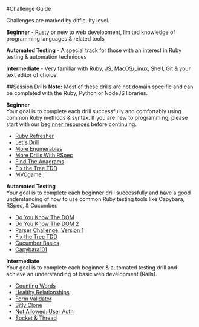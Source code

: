 #Challenge Guide

Challenges are marked by difficulty level. 

__Beginner__ - Rusty or new to web development, limited knowledge of programming languages & related tools

__Automated Testing__ - A special track for those with an interest in Ruby testing & automation techniques

__Intermediate__ - Very familiar with Ruby, JS, MacOS/Linux, Shell, Git & your text editor of choice.

##Session Drills
__Note:__ Most of these drills are not domain specific and can be completed with the Ruby, Python or NodeJS libraries.

__Beginner__  
Your goal is to complete each drill successfully and comfortably using common Ruby methods & syntax. If you are new to programming, please start with our [beginner resources](https://github.com/columbustutoringgroup/Welcome/blob/master/BeginnerResources.md) before continuing.  
 - [Ruby Refresher](https://github.com/paircolumbus/RubyRefresher)  
 - [Let's Drill](https://github.com/columbustutoringgroup/LetsDrill)
 - [More Enumerables](https://github.com/columbustutoringgroup/MoreEnumerables)
 - [More Drills With RSpec](https://github.com/columbustutoringgroup/MoreDrillsWithRSpec)
 - [Find The Anagrams](https://github.com/columbustutoringgroup/FindTheAnagrams)
 - [Fix the Tree TDD](https://github.com/columbustutoringgroup/FixTheTreeTDD)
 - [MVCgame](https://github.com/columbustutoringgroup/MVCgame)
 
__Automated Testing__  
Your goal is to complete each beginner drill successfully and have a good understanding of how to use common Ruby testing tools like Capybara, RSpec, & Cucumber.  
 - [Do You Know The DOM](https://github.com/columbustutoringgroup/DoYouKnowTheDOM)
 - [Do You Know The DOM 2](https://github.com/columbustutoringgroup/DoYouKnowTheDom2)  
 - [Parser Challenge: Version 1](https://github.com/columbustutoringgroup/ParserChallenge1)
 - [Fix the Tree TDD](https://github.com/columbustutoringgroup/FixTheTreeTDD)
 - [Cucumber Basics](https://github.com/columbustutoringgroup/CucumberBasics)
 - [Capybara101](https://github.com/columbustutoringgroup/Capybara101)

__Intermediate__  
Your goal is to complete each beginner & automated testing drill and achieve an understanding of basic web development (Rails).
 - [Counting Words](https://github.com/columbustutoringgroup/CountingWords)
 - [Healthy Relationships](https://github.com/columbustutoringgroup/HealthyRelationships)
 - [Form Validator](https://github.com/columbustutoringgroup/FormValidator)
 - [Bitly Clone](https://github.com/columbustutoringgroup/BitlyClone)
 - [Not Allowed: User Auth](https://github.com/columbustutoringgroup/NotAllowed)  
 - [Socket & Thread](https://github.com/columbustutoringgroup/SocketAndThread)
